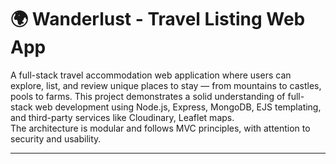 # 🌍 Wanderlust - Travel Listing Web App
A full-stack travel accommodation web application where users can explore, list, and review unique places to stay — from mountains to castles, pools to farms.
This project demonstrates a solid understanding of full-stack web development using Node.js, Express, MongoDB, EJS templating, and third-party services like Cloudinary, Leaflet maps.   
The architecture is modular and follows MVC principles, with attention to security and usability.
<hr>

